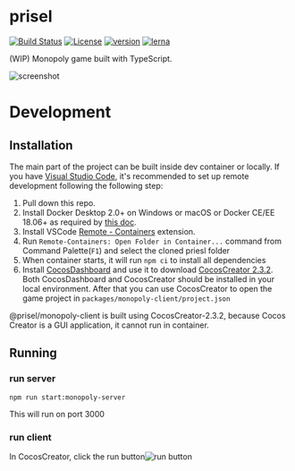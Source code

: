 # prisel

[![Build Status](https://travis-ci.org/SeawolvesAtCali/prisel.svg?branch=master)](https://travis-ci.org/SeawolvesAtCali/prisel)
[![License](https://img.shields.io/npm/l/@prisel/server.svg)](https://www.npmjs.com/package/@prisel/server)
[![version](https://img.shields.io/npm/v/@prisel/server.svg)](https://www.npmjs.com/package/@prisel/server)
[![lerna](https://img.shields.io/badge/maintained%20with-lerna-cc00ff.svg)](https://lernajs.io/)

(WIP) Monopoly game built with TypeScript.

![screenshot](https://user-images.githubusercontent.com/5957726/80856433-de8da400-8bfe-11ea-9d08-3b6411664615.png)
# Development

## Installation
The main part of the project can be built inside dev container or locally.
If you have [Visual Studio Code](https://code.visualstudio.com/), it's recommended to set up remote development following the following step:


1. Pull down this repo.
1. Install Docker Desktop 2.0+ on Windows or macOS or Docker CE/EE 18.06+ as required by [this doc](https://code.visualstudio.com/docs/remote/containers#_system-requirements).
1. Install VSCode [Remote - Containers](https://marketplace.visualstudio.com/items?itemName=ms-vscode-remote.remote-containers) extension.
1. Run `Remote-Containers: Open Folder in Container...` command from Command Palette(`F1`) and select the cloned priesl folder
1. When container starts, it will run `npm ci` to install all dependencies
1. Install [CocosDashboard](https://docs.cocos.com/creator/manual/en/getting-started/dashboard.html) and use it to download [CocosCreator 2.3.2](cocos-dashboard://download/2d_2.3.2). Both CocosDashboard and CocosCreator should be installed in your local environment. After that you can use CocosCreator to open the game project in `packages/monopoly-client/project.json`


@prisel/monopoly-client is built using CocosCreator-2.3.2, because Cocos Creator is a GUI application, it cannot run in container.

## Running

### run server 
```
npm run start:monopoly-server
```
This will run on port 3000

### run client
In CocosCreator, click the run button![run button](https://user-images.githubusercontent.com/5957726/80856203-a9805200-8bfc-11ea-8afb-0de2bf5fcd81.png)